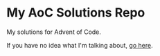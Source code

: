 # My AoC Solutions Repo

My solutions for Advent of Code.

If you have no idea what I'm talking about, [go here](https://adventofcode.com/2021/about).
